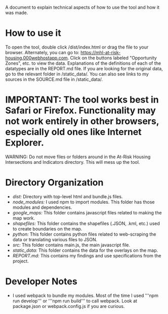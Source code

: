 A document to explain technical aspects of how to use the tool and how it was made.

# How to use it
To open the tool, double click /dist/index.html or drag the file to your browser. Alternately, you can go to: https://mhl-at-risk-housing.000webhostapp.com. Click on the buttons labeled "Opportunity Zones", etc. to view the data. Explanations of the definitions of each of the datatypes are in the REPORT.md file. If you are looking for the original data, go to the relevant folder in /static_data/. You can also see links to my sources in the SOURCE.md file in /static_data/.

# IMPORTANT: The tool works best in Safari or Firefox. Functionality may not work entirely in other browsers, especially old ones like Internet Explorer.

WARNING: Do not move files or folders around in the At-Risk Housing Intersections and Indicators directory. This will mess up the tool.

# Directory Organization
* *dist:* Directory with top-level html and bundle.js files.
* *node_modules:* I used npm to import modules. This folder has those modules and dependencies.
* *google_maps:* This folder contains javascript files related to making the map work.
* *shapefiles:* This folder contains the shapefiles (.JSON, .kml, etc.) used to create boundaries on the map.
* *python:* This folder contains python files related to web-scraping the data or translating various files to JSON.
* *src:* This folder contains main.js, the main javascript file.
* *static_data:* This folder contains the data for the overlays on the map.
* *REPORT.md:* This contains my findings and use specifications from the project.

# Developer Notes
* I used webpack to bundle my modules. Most of the time I used '''npm run develop''' or '''npm run build''' to call webpack. Look at package.json or webpack.config.js if you are curious.
